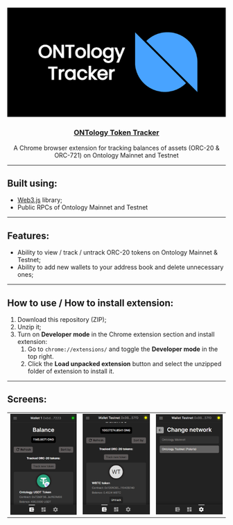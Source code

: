 <div>
  <p align="center">
    <img src="resources/images/projectImage.png" width="600px">
  <h3 align="center"><u>ONTology Token Tracker</u></h3>
  <p align="center">A Chrome browser extension for tracking balances of assets (ORC-20 & ORC-721) on Ontology Mainnet and Testnet</p>
</div>

--------

## Built using: 
- [Web3.js](https://web3js.readthedocs.io/en/v1.7.3/) library;
- Public RPCs of Ontology Mainnet and Testnet

---------

## Features:

- Ability to view / track / untrack ORC-20 tokens on Ontology Mainnet & Testnet;
- Ability to add new wallets to your address book and delete unnecessary ones;

----------

## How to use / How to install extension:

1. Download this repository (ZIP);
2. Unzip it;
3. Turn on **Developer mode** in the Chrome extension section and install extension:
    1. Go to ```chrome://extensions/``` and toggle the **Developer mode** in the top right.
    2. Click the **Load unpacked extension** button and select the unzipped folder of extension to install it.


----------

## Screens:

  <table>
  <tr>
    <td><img src="demo-images/demo1.png"></td>
    <td><img src="demo-images/demo2.png"></td>
    <td><img src="demo-images/demo3.png"></td>
  </tr>
</table>




